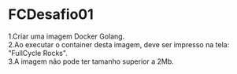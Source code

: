 # FCDesafio01

1.Criar uma imagem Docker Golang.  
2.Ao executar o container desta imagem, deve ser impresso na tela: "FullCycle Rocks".  
3.A imagem não pode ter tamanho superior a 2Mb.  